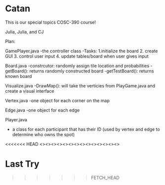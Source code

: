 # Catan

This is our special topics COSC-390 course!

Julia, Julia, and CJ 

Plan:

GamePlayer.java
-the controller class
-Tasks:
1.initialize the board
2. create GUI
3. control user input
4. update tables/board when user gives input 


Board.java
-constrcutor: randomly assign tile location and probabilities
-getBoard(): returns randomly constructed board
-getTestBoard(): returns known board

Visualize.java
-DrawMap(): will take the verticies from PlayGame.java and create a visual interface

Vertex.java
-one object for each corner on the map

Edge.java
-one object for each edge

Player.java
- a class for each participant that has their ID (used by vertex and edge to determine who owns the spot)

<<<<<<< HEAD
<><><><><><><><><><><><><><>

Last Try
=======
>>>>>>> FETCH_HEAD
